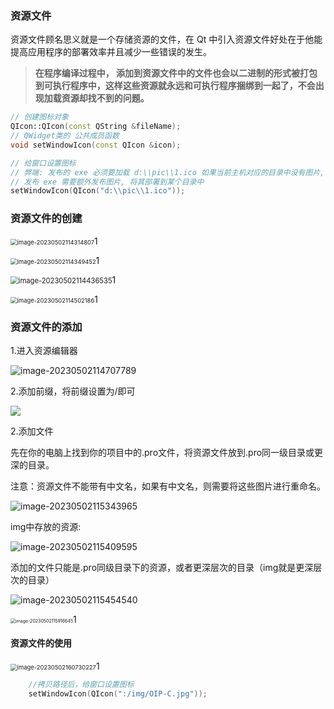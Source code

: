 ### 资源文件

资源文件顾名思义就是一个存储资源的文件，在 Qt 中引入资源文件好处在于他能提高应用程序的部署效率并且减少一些错误的发生。

> **在程序编译过程中， 添加到资源文件中的文件也会以二进制的形式被打包到可执行程序中，这样这些资源就永远和可执行程序捆绑到一起了，不会出现加载资源却找不到的问题。**



```c++
// 创建图标对象
QIcon::QIcon(const QString &fileName);
// QWidget类的 公共成员函数
void setWindowIcon(const QIcon &icon);

// 给窗口设置图标
// 弊端: 发布的 exe 必须要加载 d:\\pic\\1.ico 如果当前主机对应的目录中没有图片, 图标就无法被加载
// 发布 exe 需要额外发布图片, 将其部署到某个目录中
setWindowIcon(QIcon("d:\\pic\\1.ico"));

```



### 资源文件的创建

<img src="C:\Users\A\AppData\Roaming\Typora\typora-user-images\image-20230502114314807.png" alt="image-20230502114314807" style="zoom:67%;" />1



<img src="C:\Users\A\AppData\Roaming\Typora\typora-user-images\image-20230502114349452.png" alt="image-20230502114349452" style="zoom:67%;" />1



<img src="C:\Users\A\AppData\Roaming\Typora\typora-user-images\image-20230502114436535.png" alt="image-20230502114436535" style="zoom:80%;" />1

<img src="C:\Users\A\AppData\Roaming\Typora\typora-user-images\image-20230502114502186.png" alt="image-20230502114502186" style="zoom:67%;" />1





### 资源文件的添加

1.进入资源编辑器

![image-20230502114707789](C:\Users\A\AppData\Roaming\Typora\typora-user-images\image-20230502114707789.png)

2.添加前缀，将前缀设置为/即可

![](C:\Users\A\AppData\Roaming\Typora\typora-user-images\image-20230502114858908.png)

2.添加文件

先在你的电脑上找到你的项目中的.pro文件，将资源文件放到.pro同一级目录或更深的目录。

注意：资源文件不能带有中文名，如果有中文名，则需要将这些图片进行重命名。



![image-20230502115343965](C:\Users\A\AppData\Roaming\Typora\typora-user-images\image-20230502115343965.png)

img中存放的资源:

![image-20230502115409595](C:\Users\A\AppData\Roaming\Typora\typora-user-images\image-20230502115409595.png)



添加的文件只能是.pro同级目录下的资源，或者更深层次的目录（img就是更深层次的目录）

![image-20230502115454540](C:\Users\A\AppData\Roaming\Typora\typora-user-images\image-20230502115454540.png)





<img src="C:\Users\A\AppData\Roaming\Typora\typora-user-images\image-20230502115916645.png" alt="image-20230502115916645" style="zoom:50%;" />1





#### 资源文件的使用

<img src="C:\Users\A\AppData\Roaming\Typora\typora-user-images\image-20230502160730227.png" alt="image-20230502160730227" style="zoom:67%;" />1

```c++
    //拷贝路径后，给窗口设置图标
    setWindowIcon(QIcon(":/img/OIP-C.jpg"));
```

